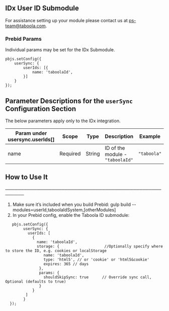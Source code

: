 ## IDx User ID Submodule

For assistance setting up your module please contact us at [ps-team@taboola.com](prebid@idx.lat).

### Prebid Params

Individual params may be set for the IDx Submodule.
```
pbjs.setConfig({
    userSync: {
        userIds: [{
            name: 'taboolaId',
        }]
    }
});
```
## Parameter Descriptions for the `userSync` Configuration Section
The below parameters apply only to the IDx integration.

| Param under usersync.userIds[] | Scope | Type | Description                    | Example     |
| --- | --- | --- |--------------------------------|-------------|
| name | Required | String | ID of the module - `"taboolaId"` | `"taboola"` |

 ## How to Use It
 ────────────────────────────────────────────────────────
 1. Make sure it’s included when you build Prebid:
   gulp build --modules=userId,taboolaIdSystem,[otherModules]
 2. In your Prebid config, enable the Taboola ID submodule:
```
   pbjs.setConfig({
        userSync: {
          userIds: [
            {
              name: 'taboolaId',
              storage: {                    //Optionally specify where to store the ID, e.g. cookies or localStorage
                 name: 'taboolaId',
                 type: 'html5', // or 'cookie' or 'html5&cookie'
                 expires: 365 // days
               },
               params: {
                 shouldSkipSync: true      // Override sync call, Optional (defaults to true)
               }
            }
         ]
        }
  });
```
